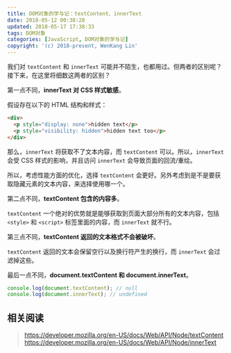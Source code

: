```yaml
---
title: DOM对象的学与记：textContent、innerText
date: 2018-05-12 00:38:28
updated: 2018-05-17 17:38:33
tags: DOM对象
categories: [JavaScript, DOM对象的学与记]
copyright: '(c) 2018-present, WenKang Lin'
---
```


我们对 `textContent` 和 `innerText` 可能并不陌生，也都用过。但两者的区别呢？接下来，在这里将细数这两者的区别？

<!-- more -->

第一点不同，**innerText 对 CSS 样式敏感**。

假设存在以下的 HTML 结构和样式：

```html
<div>
  <p style="display: none">hidden text</p>
  <p style="visibility: hidden">hidden text too</p>
</div>
```

那么，`innerText` 将获取不了文本内容，而 `textContent` 可以。所以，`innerText` 会受 CSS 样式的影响，并且访问 `innerText` 会导致页面的回流/重绘。

所以，考虑性能方面的优化，选择 `textContent` 会更好。另外考虑到是不是要获取隐藏元素的文本内容，来选择使用哪一个。

第二点不同，**textContent 包含的内容多**。

`textContent` 一个绝对的优势就是能够获取到页面大部分所有的文本内容，包括 `<style>` 和 `<script>` 标签里面的内容，而 `innerText` 就不行。

第三点不同，**textContent 返回的文本格式不会被破坏**。

`textContent` 返回的文本会保留空行以及换行符产生的换行，而 `innerText` 会过滤掉这些。

最后一点不同，**document.textContent 和 document.innerText**。

```js
console.log(document.textContent); // null
console.log(document.innerText); // undefined
```

## 相关阅读

> https://developer.mozilla.org/en-US/docs/Web/API/Node/textContent
> https://developer.mozilla.org/en-US/docs/Web/API/Node/innerText
